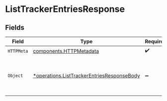 # ListTrackerEntriesResponse


## Fields

| Field                                                                                                   | Type                                                                                                    | Required                                                                                                | Description                                                                                             |
| ------------------------------------------------------------------------------------------------------- | ------------------------------------------------------------------------------------------------------- | ------------------------------------------------------------------------------------------------------- | ------------------------------------------------------------------------------------------------------- |
| `HTTPMeta`                                                                                              | [components.HTTPMetadata](../../models/components/httpmetadata.md)                                      | :heavy_check_mark:                                                                                      | N/A                                                                                                     |
| `Object`                                                                                                | [*operations.ListTrackerEntriesResponseBody](../../models/operations/listtrackerentriesresponsebody.md) | :heavy_minus_sign:                                                                                      | List all tracker entries for the authenticated team.                                                    |